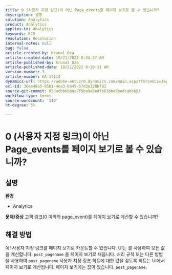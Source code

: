 ```yaml
---
title: 0 (사용자 지정 링크)이 아닌 Page_events를 페이지 보기로 볼 수 있습니까?
description: 설명
solution: Analytics
product: Analytics
applies-to: Analytics
keywords: KCS
resolution: Resolution
internal-notes: null
bug: false
article-created-by: Krunal Oza
article-created-date: 10/21/2022 8:34:37 AM
article-published-by: Krunal Oza
article-published-date: 10/21/2022 8:38:11 AM
version-number: 3
article-number: KA-17114
dynamics-url: https://adobe-ent.crm.dynamics.com/main.aspx?forceUCI=1&pagetype=entityrecord&etn=knowledgearticle&id=e0d0b62f-1b51-ed11-bba2-0022480867fb
exl-id: 36ee49a5-05b1-4ce3-ba45-57d3e328bf83
source-git-commit: 05dacbb6b8ac7f5ba9a6edfb63bba9bedcabb653
workflow-type: tm+mt
source-wordcount: '119'
ht-degree: 5%

---
```


# 0 (사용자 지정 링크)이 아닌 Page_events를 페이지 보기로 볼 수 있습니까?

## 설명

<b>환경</b>
- Analytics



<b>문제/증상</b>
고객 링크(0 이외의 page_event)를 페이지 보기로 계산할 수 있습니까?


## 해결 방법


예! 사용자 지정 링크를 페이지 보기로 카운트할 수 있습니다. UI는 를 사용하여 모든 값을 계산합니다. `post_pagename` 을 페이지 보기로 채웁니다. 처리 규칙 또는 다른 방법을 사용하여 `post_pagename` 사용자 지정 링크 히트에 대한 값을 갖도록 히트는 UI에서 페이지 보기로 계산됩니다. 페이지 보기에는 값이 있습니다. `post_pagename`.
